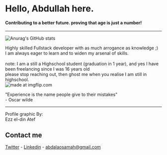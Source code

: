 
# <b>Hello, Abdullah here.</b> <br>
#### Contributing to a better future. proving that age is just a number!
<hr>

![Anurag's GitHub stats](https://github-readme-stats.vercel.app/api?username=abdalaosama&show_icons=true&theme=radical)

Highly skilled Fullstack developer with as much arrogance as knowledge ;) <br>I am always eager to learn and to widen my arsenal of skills.<br><br>
note: I am a still a Highschool student (graduation in 1 year), and yes I have been freelancing since I was 16 years old<br>please stop reaching out, then ghost me when you realise I am still in highschool.<br>
<img src="https://i.imgflip.com/7os0yz.jpg" title="made at imgflip.com"/>
<br>

"Experience is the name people give to their mistakes"<br>                                                    - Oscar wilde<br>
<hr>
Profile graphic By:
<br>Ezz el-din Atef 
<br>

## Contact me

[Twitter](https://twitter.com/Abdallah__Osama) - 
[Linkedin](https://www.linkedin.com/in/abdullah-osamah/) - 
abdalaosamah@gmail.com
